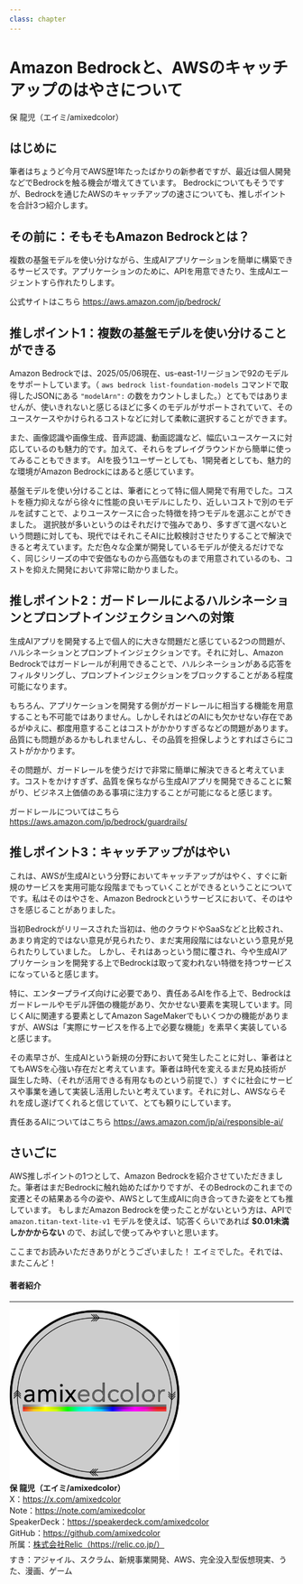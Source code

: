 ```yaml
---
class: chapter
---
```


# Amazon Bedrockと、AWSのキャッチアップのはやさについて

<div class="flush-right">
保 龍児（エイミ/amixedcolor）
</div>

## はじめに

筆者はちょうど今月でAWS歴1年たったばかりの新参者ですが、最近は個人開発などでBedrockを触る機会が増えてきています。
Bedrockについてもそうですが、Bedrockを通じたAWSのキャッチアップの速さについても、推しポイントを合計3つ紹介します。

## その前に：そもそもAmazon Bedrockとは？

複数の基盤モデルを使い分けながら、生成AIアプリケーションを簡単に構築できるサービスです。アプリケーションのために、APIを用意できたり、生成AIエージェントすら作れたりします。

公式サイトはこちら
https://aws.amazon.com/jp/bedrock/

## 推しポイント1：複数の基盤モデルを使い分けることができる

Amazon Bedrockでは、2025/05/06現在、us-east-1リージョンで92のモデルをサポートしています。（ `aws bedrock list-foundation-models` コマンドで取得したJSONにある `"modelArn":` の数をカウントしました。）とてもではありませんが、使いきれないと感じるほどに多くのモデルがサポートされていて、そのユースケースやかけられるコストなどに対して柔軟に選択することができます。

また、画像認識や画像生成、音声認識、動画認識など、幅広いユースケースに対応しているのも魅力的です。加えて、それらをプレイグラウンドから簡単に使ってみることもできます。
AIを扱う1ユーザーとしても、1開発者としても、魅力的な環境がAmazon Bedrockにはあると感じています。

基盤モデルを使い分けることは、筆者にとって特に個人開発で有用でした。コストを極力抑えながら徐々に性能の良いモデルにしたり、近しいコストで別のモデルを試すことで、よりユースケースに合った特徴を持つモデルを選ぶことができました。
選択肢が多いというのはそれだけで強みであり、多すぎて選べないという問題に対しても、現代ではそれこそAIに比較検討させたりすることで解決できると考えています。ただ色々な企業が開発しているモデルが使えるだけでなく、同じシリーズの中で安価なものから高価なものまで用意されているのも、コストを抑えた開発において非常に助かりました。

## 推しポイント2：ガードレールによるハルシネーションとプロンプトインジェクションへの対策

生成AIアプリを開発する上で個人的に大きな問題だと感じている2つの問題が、ハルシネーションとプロンプトインジェクションです。それに対し、Amazon Bedrockではガードレールが利用できることで、ハルシネーションがある応答をフィルタリングし、プロンプトインジェクションをブロックすることがある程度可能になります。

もちろん、アプリケーションを開発する側がガードレールに相当する機能を用意することも不可能ではありません。しかしそれはどのAIにも欠かせない存在であるがゆえに、都度用意することはコストがかかりすぎるなどの問題があります。品質にも問題があるかもしれませんし、その品質を担保しようとすればさらにコストがかかります。

その問題が、ガードレールを使うだけで非常に簡単に解決できると考えています。コストをかけすぎず、品質を保ちながら生成AIアプリを開発できることに繋がり、ビジネス上価値のある事項に注力することが可能になると感じます。

ガードレールについてはこちら
https://aws.amazon.com/jp/bedrock/guardrails/

## 推しポイント3：キャッチアップがはやい

これは、AWSが生成AIという分野においてキャッチアップがはやく、すぐに新規のサービスを実用可能な段階までもっていくことができるということについてです。私はそのはやさを、Amazon Bedrockというサービスにおいて、そのはやさを感じることがありました。

当初Bedrockがリリースされた当初は、他のクラウドやSaaSなどと比較され、あまり肯定的ではない意見が見られたり、まだ実用段階にはないという意見が見られたりしていました。
しかし、それはあっという間に覆され、今や生成AIアプリケーションを開発する上でBedrockは取って変われない特徴を持つサービスになっていると感じます。

特に、エンタープライズ向けに必要であり、責任あるAIを作る上で、Bedrockはガードレールやモデル評価の機能があり、欠かせない要素を実現しています。同じくAIに関連する要素としてAmazon SageMakerでもいくつかの機能がありますが、AWSは「実際にサービスを作る上で必要な機能」を素早く実装していると感じます。

その素早さが、生成AIという新規の分野において発生したことに対し、筆者はとてもAWSを心強い存在だと考えています。筆者は時代を変えるまだ見ぬ技術が誕生した時、（それが活用できる有用なものという前提で、）すぐに社会にサービスや事業を通して実装し活用したいと考えています。それに対し、AWSならそれを成し遂げてくれると信じていて、とても頼りにしています。

責任あるAIについてはこちら
https://aws.amazon.com/jp/ai/responsible-ai/

## さいごに

AWS推しポイントの1つとして、Amazon Bedrockを紹介させていただきました。筆者はまだBedrockに触れ始めたばかりですが、そのBedrockのこれまでの変遷とその結果ある今の姿や、AWSとして生成AIに向き合ってきた姿をとても推しています。
もしまだAmazon Bedrockを使ったことがないという方は、APIで `amazon.titan-text-lite-v1` モデルを使えば、1応答くらいであれば **$0.01未満しかかからない** ので、お試しで使ってみやすいと思います。

ここまでお読みいただきありがとうございました！
エイミでした。それでは、またこんど！

#### 著者紹介

---

<div class="author-profile">
    <img src="images/chap-amixedcolor/amixedcolor-logo.png" width="60%">
    <div>
        <div>
            <b>保 龍児（エイミ/amixedcolor）</b></br>
            X：<a href="https://x.com/amixedcolor">https://x.com/amixedcolor</a></br>
            Note：<a href="https://note.com/amixedcolor">https://note.com/amixedcolor</a></br>
            SpeakerDeck：<a href="https://speakerdeck.com/amixedcolor">https://speakerdeck.com/amixedcolor</a></br>
            GitHub：<a href="https://github.com/amixedcolor">https://github.com/amixedcolor</a></br>
            所属：<a href="https://relic.co.jp/">株式会社Relic（https://relic.co.jp/）</a>
        </div>
    </div>
</div>
<p style="margin-top: 0.5em; margin-bottom: 2em;">
すき：アジャイル、スクラム、新規事業開発、AWS、完全没入型仮想現実、うた、漫画、ゲーム</br>
</p>
